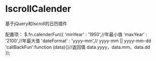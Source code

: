 IscrollCalender
===============

基于jQuery和Iscroll的日历插件

配置项：
$.fn.calenderFun({
			'minYear' : '1950',//年最小值
			'maxYear' : '2100',//年最大值
			'dateFormat'  : 'yyyy-mm',// yyyy-mm || yyyy-mm-dd
			'callBackFun':function (data){}//返回值 data.yyyy，data.mm，data.dd	
});
